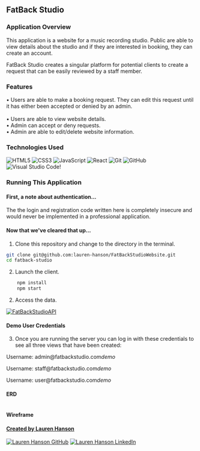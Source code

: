## FatBack Studio

### Application Overview

This application is a website for a music recording studio. Public are able to view details about the studio and if they are interested in booking, they can create an account. 

FatBack Studio creates a singular platform for potential clients to create a request that can be easily reviewed by a staff member. 

### Features

<p>
• Users are able to make a booking request. They can edit this request until it has either been accepted or denied by an admin.
<br>
<br>• Users are able to view website details. <br>• Admin can accept or deny requests. 
<br>• Admin are able to edit/delete website information. 
</p>

### Technologies Used

![HTML5](https://img.shields.io/badge/html5%20-%23E34F26.svg?&style=for-the-badge&logo=html5&logoColor=white) ![CSS3](https://img.shields.io/badge/css3%20-%231572B6.svg?&style=for-the-badge&logo=css3&logoColor=white) ![JavaScript](https://img.shields.io/badge/javascript%20-%23323330.svg?&style=for-the-badge&logo=javascript&logoColor=%23F7DF1E) ![React](https://img.shields.io/badge/react%20-%2320232a.svg?&style=for-the-badge&logo=react&logoColor=%2361DAFB) ![Git](https://img.shields.io/badge/git%20-%23F05033.svg?&style=for-the-badge&logo=git&logoColor=white) ![GitHub](https://img.shields.io/badge/github%20-%23121011.svg?&style=for-the-badge&logo=github&logoColor=white) ![Visual Studio Code](https://img.shields.io/badge/VSCode%20-%23007ACC.svg?&style=for-the-badge&logo=visual-studio-code&logoColor=white)!

### Running This Application

#### First, a note about authentication...

The the login and registration code written here is completely insecure and would never be implemented in a professional application.

#### Now that we've cleared that up...

1. Clone this repository and change to the directory in the terminal.

```sh
git clone git@github.com:lauren-hanson/FatBackStudioWebsite.git
cd fatback-studio
```

2. Launch the client.

```sh
    npm install
    npm start
```

2. Access the data.

<a href="https://github.com/lauren-hanson/FatBackStudioAPI" target="_blank"><img src="https://img.shields.io/badge/Click_here%20-%236ae689.svg?&style=for-the-badge&&logoColor=white" alt="FatBackStudioAPI" style="height: auto !important; width: auto !important;" /></a>

#### Demo User Credentials

3. Once you are running the server you can log in with these credentials to see all three views that have been created: 

<p>
Username: admin@fatbackstudio.com<i>demo</i>
</p>

<p>
Username: staff@fatbackstudio.com<i>demo</i>
</p>

<p>
Username: user@fatbackstudio.com<i>demo</i>
</p>


#### ERD

<img src="https://dbdiagram.io/embed/63816f5bc9abfc611175485c" alt=""/>

#### Wireframe

<a href="https://sketchboard.me/TDxyJ8O8HuO#/"/>


#### Created by Lauren Hanson

<a href="https://github.com/lauren-hanson" target="_blank"><img src="https://img.shields.io/badge/github%20-%23121011.svg?&style=for-the-badge&logo=github&logoColor=white" alt="Lauren Hanson GitHub" style="height: auto !important;width: auto !important;" /></a> <a href="https://www.linkedin.com/in/lohanson/" target="_blank"><img src="https://img.shields.io/badge/linkedin%20-%230077B5.svg?&style=for-the-badge&logo=linkedin&logoColor=white" alt="Lauren Hanson LinkedIn" style="height: auto !important;width: auto !important;" /></a>

